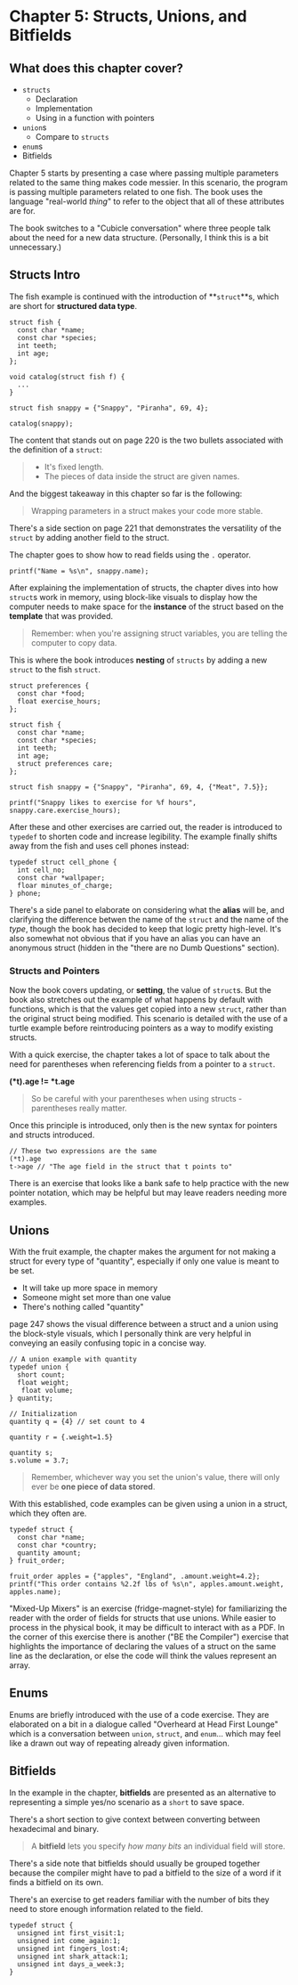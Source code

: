 # Chapter 5: Structs, Unions, and Bitfields

## What does this chapter cover?
- `structs`
  - Declaration
  - Implementation
  - Using in a function with pointers
- `union`s
  - Compare to `structs`
- `enum`s
- Bitfields



Chapter 5 starts by presenting a case where passing multiple parameters related to the same thing makes code messier. In this scenario, the program is passing multiple parameters related to one fish. The book uses the language "real-world *thing*" to refer to the object that all of these attributes are for.

The book switches to a "Cubicle conversation" where three people talk about the need for a new data structure. (Personally, I think this is a bit unnecessary.)

## Structs Intro

The fish example is continued with the introduction of **`struct`**s, which are short for **structured data type**.

    struct fish {
      const char *name;
      const char *species;
      int teeth;
      int age;
    };

    void catalog(struct fish f) {
      ...
    }

    struct fish snappy = {"Snappy", "Piranha", 69, 4};

    catalog(snappy);

The content that stands out on page 220 is the two bullets associated with the definition of a `struct`:

> - It's fixed length.
> - The pieces of data inside the struct are given names.

And the biggest takeaway in this chapter so far is the following:

> Wrapping parameters in a struct makes your code more stable.

There's a side section on page 221 that demonstrates the versatility of the `struct` by adding another field to the struct.

The chapter goes to show how to read fields using the `.` operator.

    printf("Name = %s\n", snappy.name);

After explaining the implementation of structs, the chapter dives into how `struct`s work in memory, using block-like visuals to display how the computer needs to make space for the **instance** of the struct based on the **template** that was provided.

> Remember: when you're assigning struct variables, you are telling the computer to copy data.

This is where the book introduces **nesting** of `structs` by adding a new `struct` to the fish `struct`.

    struct preferences {
      const char *food;
      float exercise_hours;
    };

    struct fish {
      const char *name;
      const char *species;
      int teeth;
      int age;
      struct preferences care;
    };

    struct fish snappy = {"Snappy", "Piranha", 69, 4, {"Meat", 7.5}};

    printf("Snappy likes to exercise for %f hours", snappy.care.exercise_hours);

After these and other exercises are carried out, the reader is introduced to `typedef` to shorten code and increase legibility. The example finally shifts away from the fish and uses cell phones instead:

    typedef struct cell_phone {
      int cell_no;
      const char *wallpaper;
      floar minutes_of_charge;
    } phone;

There's a side panel to elaborate on considering what the **alias** will be, and clarifying the difference betwen the name of the `struct` and the name of the *type*, though the book has decided to keep that logic pretty high-level. It's also somewhat not obvious that if you have an alias you can have an anonymous struct (hidden in the "there are no Dumb Questions" section).

### Structs and Pointers

Now the book covers updating, or **setting**, the value of `struct`s. But the book also stretches out the example of what happens by default with functions, which is that the values get copied into a new `struct`, rather than the original struct being modified. This scenario is detailed with the use of a turtle example before reintroducing pointers as a way to modify existing structs.

With a quick exercise, the chapter takes a lot of space to talk about the need for parentheses when referencing fields from a pointer to a `struct`.

**(\*t).age != \*t.age**

> So be careful with your parentheses when using structs - parentheses really matter.

Once this principle is introduced, only then is the new syntax for pointers and structs introduced.

    // These two expressions are the same
    (*t).age
    t->age // "The age field in the struct that t points to"

There is an exercise that looks like a bank safe to help practice with the new pointer notation, which may be helpful but may leave readers needing more examples.

## Unions

With the fruit example, the chapter makes the argument for not making a struct for every type of "quantity", especially if only one value is meant to be set.

- It will take up more space in memory
- Someone might set more than one value
- There's nothing called "quantity"

page 247 shows the visual difference between a struct and a  union using the block-style visuals, which I personally think are very helpful in conveying an easily confusing topic in a concise way.

    // A union example with quantity
    typedef union {
      short count;
      float weight;
       float volume;
    } quantity;

    // Initialization
    quantity q = {4} // set count to 4

    quantity r = {.weight=1.5}

    quantity s;
    s.volume = 3.7;

> Remember, whichever way you set the union's value, there will only ever be **one piece of data stored**.

With this established, code examples can be given using a union in a struct, which they often are.

    typedef struct {
      const char *name;
      const char *country;
      quantity amount;
    } fruit_order;

    fruit_order apples = {"apples", "England", .amount.weight=4.2};
    printf("This order contains %2.2f lbs of %s\n", apples.amount.weight, apples.name);

"Mixed-Up Mixers" is an exercise (fridge-magnet-style) for familiarizing the reader with the order of fields for structs that use unions. While easier to process in the physical book, it may be difficult to interact with as a PDF. In the corner of this exercise there is another ("BE the Compiler") exercise that highlights the importance of declaring the values of a struct on the same line as the declaration, or else the code will think the values represent an array.

## Enums

Enums are briefly introduced with the use of a code exercise. They are elaborated on a bit in a dialogue called "Overheard at Head First Lounge" which is a conversation between `union`, `struct`, and `enum`... which may feel like a drawn out way of repeating already given information.

## Bitfields

In the example in the chapter, **bitfields** are presented as an alternative to representing a simple yes/no scenario as a `short` to save space.

There's a short section to give context between converting between hexadecimal and binary.

>  A **bitfield** lets you specify *how many bits* an individual field will store.

There's a side note that bitfields should usually be grouped together because the compiler might have to pad a bitfield to the size of a word if it finds a bitfield on its own.

There's an exercise to get readers familiar with the number of bits they need to store enough information related to the field.

    typedef struct {
      unsigned int first_visit:1;
      unsigned int come_again:1;
      unsigned int fingers_lost:4;
      unsigned int shark_attack:1;
      unsigned int days_a_week:3;
    }

